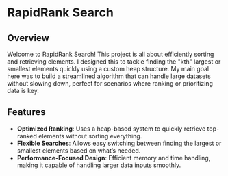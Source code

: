 
# RapidRank Search
## Overview

Welcome to RapidRank Search! This project is all about efficiently sorting and retrieving elements. I designed this to tackle finding the "kth" largest or smallest elements quickly using a custom heap structure. My main goal here was to build a streamlined algorithm that can handle large datasets without slowing down, perfect for scenarios where ranking or prioritizing data is key.

## Features
* **Optimized Ranking**: Uses a heap-based system to quickly retrieve top-ranked elements without sorting everything.
* **Flexible Searches**: Allows easy switching between finding the largest or smallest elements based on what’s needed.
* **Performance-Focused Design**: Efficient memory and time handling, making it capable of handling larger data inputs smoothly.
